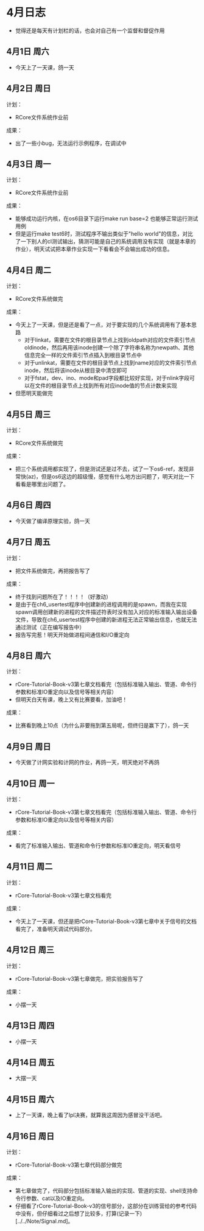 # 4月日志
+ 觉得还是每天有计划栏的话，也会对自己有一个监督和督促作用
## 4月1日 周六
+ 今天上了一天课，鸽一天
## 4月2日 周日
计划：
+ RCore文件系统作业前

成果：
+ 出了一些小bug，无法运行示例程序，在调试中
## 4月3日 周一
计划：
+ RCore文件系统作业前

成果：
+ 能够成功运行内核，在os6目录下运行make run base=2 也能够正常运行测试用例
+ 但是运行make test6时，测试程序不输出类似于"hello world"的信息，对比了一下别人的cl测试输出，猜测可能是自己的系统调用没有实现（就是本章的作业），明天试试把本章作业实现一下看看会不会输出成功的信息。

## 4月4日 周二
计划：
+ RCore文件系统做完

成果：
+ 今天上了一天课，但是还是看了一点，对于要实现的几个系统调用有了基本思路
  + 对于linkat，需要在文件的根目录节点上找到oldpath对应的文件索引节点oldinode，然后再用该inode创建一个除了字符串名称为newpath、其他信息完全一样的文件索引节点插入到根目录节点中
  + 对于unlinkat，需要在文件的根目录节点上找到name对应的文件索引节点inode，然后将该inode从根目录中清空即可
  + 对于fstat，dev、ino、mode和pad字段都比较好实现，对于nlink字段可以在文件的根目录节点上找到所有对应inode值的节点计数来实现
+ 但愿明天能做完 

## 4月5日 周三
计划：
+ RCore文件系统做完

成果：
+ 把三个系统调用都实现了，但是测试还是过不去，试了一下os6-ref，发现非常快(az)，但是os6这边的超级慢，感觉有什么地方出问题了，明天对比一下看看是哪里出问题了。

## 4月6日 周四
+ 今天做了编译原理实验，鸽一天

## 4月7日 周五
计划：
+ 把文件系统做完，再把报告写了

成果：
+ 终于找到问题所在了！！！！（好激动）
+ 是由于在ch6_usertest程序中创建新的进程调用的是spawn，而我在实现spawn调用创建新的进程的文件描述符表时没有加入对应的标准输入输出设备文件，导致在ch6_usertest程序中创建的新进程无法正常输出信息，也就无法通过测试（正在编写报告中）
+ 报告写完惹！明天开始做进程间通信和I/O重定向

## 4月8日 周六
计划：
+ rCore-Tutorial-Book-v3第七章文档看完（包括标准输入输出、管道、命令行参数和标准IO重定向以及信号等相关内容）
+ 但明天白天有课，晚上又有比赛要看，加油吧！

成果：
+ 比赛看到晚上10点（为什么非要拖到第五局呢，但终归是赢下了），鸽一天

## 4月9日 周日
+ 今天做了计网实验和计网的作业，再鸽一天，明天绝对不再鸽

## 4月10日 周一
计划：
+ rCore-Tutorial-Book-v3第七章文档看完（包括标准输入输出、管道、命令行参数和标准IO重定向以及信号等相关内容）

成果：
+ 看完了标准输入输出、管道和命令行参数和标准IO重定向，明天看信号

## 4月11日 周二
计划：
+ rCore-Tutorial-Book-v3第七章文档看完

成果：
+ 今天上了一天课，但还是把rCore-Tutorial-Book-v3第七章中关于信号的文档看完了，准备明天调试代码部分。

## 4月12日 周三
计划：
+ rCore-Tutorial-Book-v3第七章做完，把实验报告写了

成果：
+ 小摆一天

## 4月13日 周四
+ 小摆一天

## 4月14日 周五
+ 大摆一天

## 4月15日 周六
+ 上了一天课，晚上看了lpl决赛，就算我这周因为感冒没干活吧。

## 4月16日 周日
计划：
+ rCore-Tutorial-Book-v3第七章代码部分做完

成果：
+ 第七章做完了，代码部分包括标准输入输出的实现、管道的实现、shell支持命令行参数、cat以及IO重定向。
+ 仔细看了rCore-Tutorial-Book-v3的信号部分，这部分在训练营给的参考代码中没有，但仔细看过之后想了比较多，打算(记录一下)[../../Note/Signal.md]。
